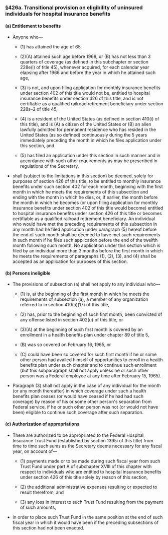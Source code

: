### §426a. Transitional provision on eligibility of uninsured individuals for hospital insurance benefits
#### (a) Entitlement to benefits
* Anyone who—

  * (1) has attained the age of 65,

  * (2)(A) attained such age before 1968, or (B) has not less than 3 quarters of coverage (as defined in this subchapter or section 228e(l) of title 45), whenever acquired, for each calendar year elapsing after 1966 and before the year in which he attained such age,

  * (3) is not, and upon filing application for monthly insurance benefits under section 402 of this title would not be, entitled to hospital insurance benefits under section 426 of this title, and is not certifiable as a qualified railroad retirement beneficiary under section 228s–2 of title 45,

  * (4) is a resident of the United States (as defined in section 410(i) of this title), and is (A) a citizen of the United States or (B) an alien lawfully admitted for permanent residence who has resided in the United States (as so defined) continuously during the 5 years immediately preceding the month in which he files application under this section, and

  * (5) has filed an application under this section in such manner and in accordance with such other requirements as may be prescribed in regulations of the Secretary,


* shall (subject to the limitations in this section) be deemed, solely for purposes of section 426 of this title, to be entitled to monthly insurance benefits under such section 402 for each month, beginning with the first month in which he meets the requirements of this subsection and ending with the month in which he dies, or, if earlier, the month before the month in which he becomes (or upon filing application for monthly insurance benefits under section 402 of this title would become) entitled to hospital insurance benefits under section 426 of this title or becomes certifiable as a qualified railroad retirement beneficiary. An individual who would have met the preceding requirements of this subsection in any month had he filed application under paragraph (5) hereof before the end of such month shall be deemed to have met such requirements in such month if he files such application before the end of the twelfth month following such month. No application under this section which is filed by an individual more than 3 months before the first month in which he meets the requirements of paragraphs (1), (2), (3), and (4) shall be accepted as an application for purposes of this section.

#### (b) Persons ineligible
* The provisions of subsection (a) shall not apply to any individual who—

  * (1) is, at the beginning of the first month in which he meets the requirements of subsection (a), a member of any organization referred to in section 410(a)(17) of this title,

  * (2) has, prior to the beginning of such first month, been convicted of any offense listed in section 402(u) of this title, or

  * (3)(A) at the beginning of such first month is covered by an enrollment in a health benefits plan under chapter 89 of title 5,

  * (B) was so covered on February 16, 1965, or

  * (C) could have been so covered for such first month if he or some other person had availed himself of opportunities to enroll in a health benefits plan under such chapter and to continue such enrollment (but this subparagraph shall not apply unless he or such other person was a Federal employee at any time after February 15, 1965).


* Paragraph (3) shall not apply in the case of any individual for the month (or any month thereafter) in which coverage under such a health benefits plan ceases (or would have ceased if he had had such coverage) by reason of his or some other person's separation from Federal service, if he or such other person was not (or would not have been) eligible to continue such coverage after such separation.

#### (c) Authorization of appropriations
* There are authorized to be appropriated to the Federal Hospital Insurance Trust Fund (established by section 1395i of this title) from time to time such sums as the Secretary deems necessary for any fiscal year, on account of—

  * (1) payments made or to be made during such fiscal year from such Trust Fund under part A of subchapter XVIII of this chapter with respect to individuals who are entitled to hospital insurance benefits under section 426 of this title solely by reason of this section,

  * (2) the additional administrative expenses resulting or expected to result therefrom, and

  * (3) any loss in interest to such Trust Fund resulting from the payment of such amounts,


* in order to place such Trust Fund in the same position at the end of such fiscal year in which it would have been if the preceding subsections of this section had not been enacted.